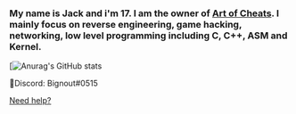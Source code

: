### My name is Jack and i'm 17. I am the owner of [Art of Cheats](https://discord.gg/dExJ9Sck7n). I mainly focus on reverse engineering, game hacking, networking, low level programming including C, C++, ASM and Kernel.

[![Anurag's GitHub stats](https://github-readme-stats.vercel.app/api?username=jackbail4&show_icons=true&theme=github_dark)

📧Discord: Bignout#0515

 [Need help?](https://discord.gg/dExJ9Sck7n)
